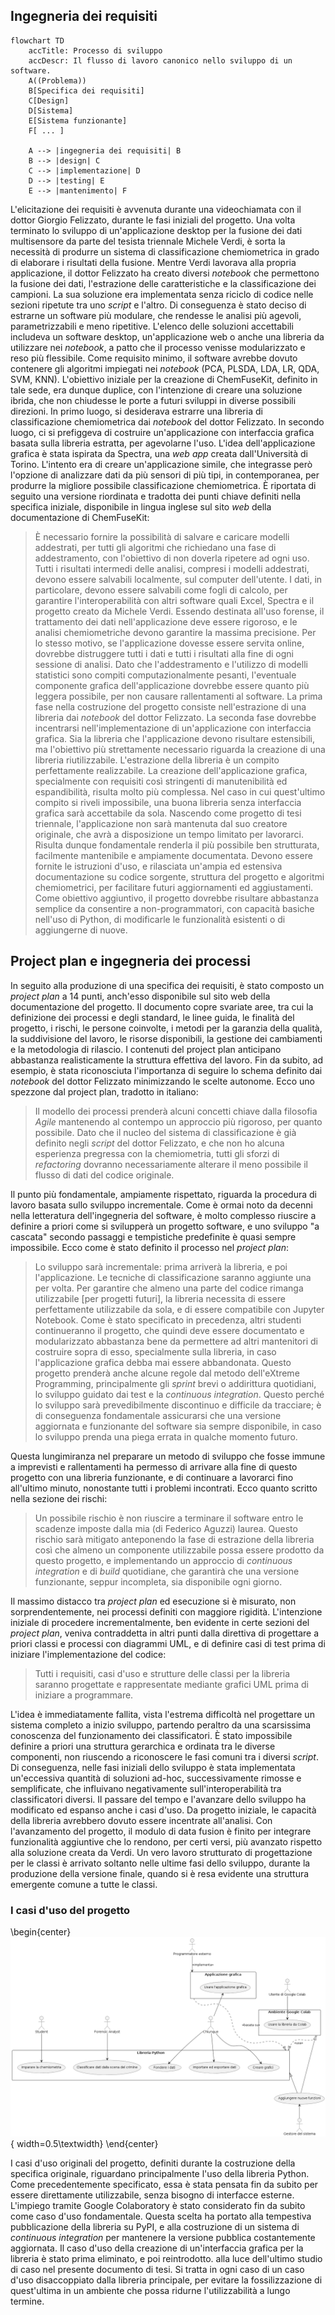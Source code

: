 ## Ingegneria dei requisiti

```mermaid
flowchart TD
    accTitle: Processo di sviluppo
    accDescr: Il flusso di lavoro canonico nello sviluppo di un software.
    A((Problema))
    B[Specifica dei requisiti]
    C[Design]
    D[Sistema]
    E[Sistema funzionante]
    F[ ... ]

    A --> |ingegneria dei requisiti| B
    B --> |design| C
    C --> |implementazione| D
    D --> |testing| E
    E --> |mantenimento| F
```


L'elicitazione dei requisiti è avvenuta durante una videochiamata con il dottor Giorgio Felizzato, durante le fasi iniziali del progetto. Una volta terminato lo sviluppo di un'applicazione desktop per la fusione dei dati multisensore da parte del tesista triennale Michele Verdi, è sorta la necessità di produrre un sistema di classificazione chemiometrica in grado di elaborare i risultati della fusione. Mentre Verdi lavorava alla propria applicazione, il dottor Felizzato ha creato diversi *notebook* che permettono la fusione dei dati, l'estrazione delle caratteristiche e la classificazione dei campioni. La sua soluzione era implementata senza riciclo di codice nelle sezioni ripetute tra uno *script* e l'altro. Di conseguenza è stato deciso di estrarne un software più modulare, che rendesse le analisi più agevoli, parametrizzabili e meno ripetitive. L'elenco delle soluzioni accettabili includeva un software desktop, un'applicazione web o anche una libreria da utilizzare nei *notebook*, a patto che il processo venisse modularizzato e reso più flessibile. Come requisito minimo, il software avrebbe dovuto contenere gli algoritmi impiegati nei *notebook* (PCA, PLSDA, LDA, LR, QDA, SVM, KNN). L'obiettivo iniziale per la creazione di ChemFuseKit, definito in tale sede, era dunque duplice, con l'intenzione di creare una soluzione ibrida, che non chiudesse le porte a futuri sviluppi in diverse possibili direzioni. In primo luogo, si desiderava estrarre una libreria di classificazione chemiometrica dai *notebook* del dottor Felizzato. In secondo luogo, ci si prefiggeva di costruire un'applicazione con interfaccia grafica basata sulla libreria estratta, per agevolarne l'uso. L'idea dell'applicazione grafica è stata ispirata da Spectra, una *web app* creata dall'Università di Torino. L'intento era di creare un'applicazione simile, che integrasse però l'opzione di analizzare dati da più sensori di più tipi, in contemporanea, per produrre la migliore possibile classificazione chemiometrica. È riportata di seguito una versione riordinata e tradotta dei punti chiave definiti nella specifica iniziale, disponibile in lingua inglese sul sito *web* della documentazione di ChemFuseKit:

> È necessario fornire la possibilità di salvare e caricare modelli addestrati, per tutti gli algoritmi che richiedano una fase di addestramento, con l'obiettivo di non doverla ripetere ad ogni uso. Tutti i risultati intermedi delle analisi, compresi i modelli addestrati, devono essere salvabili localmente, sul computer dell'utente. I dati, in particolare, devono essere salvabili come fogli di calcolo, per garantire l'interoperabilità con altri software quali Excel, Spectra e il progetto creato da Michele Verdi. Essendo destinata all'uso forense, il trattamento dei dati nell'applicazione deve essere rigoroso, e le analisi chemiometriche devono garantire la massima precisione. Per lo stesso motivo, se l'applicazione dovesse essere servita online, dovrebbe distruggere tutti i dati e tutti i risultati alla fine di ogni sessione di analisi. Dato che l'addestramento e l'utilizzo di modelli statistici sono compiti computazionalmente pesanti, l'eventuale componente grafica dell'applicazione dovrebbe essere quanto più leggera possibile, per non causare rallentamenti al software. La prima fase nella costruzione del progetto consiste nell'estrazione di una libreria dai *notebook* del dottor Felizzato. La seconda fase dovrebbe incentrarsi nell'implementazione di un'applicazione con interfaccia grafica. Sia la libreria che l'applicazione devono risultare estensibili, ma l'obiettivo più strettamente necessario riguarda la creazione di una libreria riutilizzabile. L'estrazione della libreria è un compito perfettamente realizzabile. La creazione dell'applicazione grafica, specialmente con requisiti così stringenti di manutenibilità ed espandibilità, risulta molto più complessa. Nel caso in cui quest'ultimo compito si riveli impossibile, una buona libreria senza interfaccia grafica sarà accettabile da sola. Nascendo come progetto di tesi triennale, l'applicazione non sarà mantenuta dal suo creatore originale, che avrà a disposizione un tempo limitato per lavorarci. Risulta dunque fondamentale renderla il più possibile ben strutturata, facilmente mantenibile e ampiamente documentata. Devono essere fornite le istruzioni d'uso, e rilasciata un'ampia ed estensiva documentazione su codice sorgente, struttura del progetto e algoritmi chemiometrici, per facilitare futuri aggiornamenti ed aggiustamenti. Come obiettivo aggiuntivo, il progetto dovrebbe risultare abbastanza semplice da consentire a non-programmatori, con capacità basiche nell'uso di Python, di modificarle le funzionalità esistenti o di aggiungerne di nuove.


## Project plan e ingegneria dei processi

In seguito alla produzione di una specifica dei requisiti, è stato composto un *project plan* a 14 punti, anch'esso disponibile sul sito web della documentazione del progetto. Il documento copre svariate aree, tra cui la definizione dei processi e degli standard, le linee guida, le finalità del progetto, i rischi, le persone coinvolte, i metodi per la garanzia della qualità, la suddivisione del lavoro, le risorse disponibili, la gestione dei cambiamenti e la metodologia di rilascio. I contenuti del project plan anticipano abbastanza realisticamente la struttura effettiva del lavoro. Fin da subito, ad esempio, è stata riconosciuta l'importanza di seguire lo schema definito dai *notebook* del dottor Felizzato minimizzando le scelte autonome. Ecco uno spezzone dal project plan, tradotto in italiano:

> Il modello dei processi prenderà alcuni concetti chiave dalla filosofia *Agile* mantenendo al contempo un approccio più rigoroso, per quanto possibile. Dato che il nucleo del sistema di classificazione è già definito negli *script* del dottor Felizzato, e che non ho alcuna esperienza pregressa con la chemiometria, tutti gli sforzi di *refactoring* dovranno necessariamente alterare il meno possibile il flusso di dati del codice originale.

Il punto più fondamentale, ampiamente rispettato, riguarda la procedura di lavoro basata sullo sviluppo incrementale. Come è ormai noto da decenni nella letteratura dell'ingegneria del software, è molto complesso riuscire a definire a priori come si svilupperà un progetto software, e uno sviluppo "a cascata" secondo passaggi e tempistiche predefinite è quasi sempre impossibile. Ecco come è stato definito il processo nel *project plan*:

> Lo sviluppo sarà incrementale: prima arriverà la libreria, e poi l'applicazione. Le tecniche di classificazione saranno aggiunte una per volta. Per garantire che almeno una parte del codice rimanga utilizzabile [per progetti futuri], la libreria necessita di essere perfettamente utilizzabile da sola, e di essere compatibile con Jupyter Notebook. Come è stato specificato in precedenza, altri studenti continueranno il progetto, che quindi deve essere documentato e modularizzato abbastanza bene da permettere ad altri mantenitori di costruire sopra di esso, specialmente sulla libreria, in caso l'applicazione grafica debba mai essere abbandonata.
Questo progetto prenderà anche alcune regole dal metodo dell'eXtreme Programming, principalmente gli *sprint* brevi o addirittura quotidiani, lo sviluppo guidato dai test e la *continuous integration*. Questo perché lo sviluppo sarà prevedibilmente discontinuo e difficile da tracciare; è di conseguenza fondamentale assicurarsi che una versione aggiornata e funzionante del software sia sempre disponibile, in caso lo sviluppo prenda una piega errata in qualche momento futuro.

Questa lungimiranza nel preparare un metodo di sviluppo che fosse immune a imprevisti e rallentamenti ha permesso di arrivare alla fine di questo progetto con una libreria funzionante, e di continuare a lavorarci fino all'ultimo minuto, nonostante tutti i problemi incontrati. Ecco quanto scritto nella sezione dei rischi:

> Un possibile rischio è non riuscire a terminare il software entro le scadenze imposte dalla mia (di Federico Aguzzi) laurea. Questo rischio sarà mitigato anteponendo la fase di estrazione della libreria così che almeno un componente utilizzabile possa essere prodotto da questo progetto, e implementando un approccio di *continuous integration* e di *build* quotidiane, che garantirà che una versione funzionante, seppur incompleta, sia disponibile ogni giorno.

Il massimo distacco tra *project plan* ed esecuzione si è misurato, non sorprendentemente, nei processi definiti con maggiore rigidità. L'intenzione iniziale di procedere incrementalmente, ben evidente in certe sezioni del *project plan*, veniva contraddetta in altri punti dalla direttiva di progettare a priori classi e processi con diagrammi UML, e di definire casi di test prima di iniziare l'implementazione del codice:

> Tutti i requisiti, casi d'uso e strutture delle classi per la libreria saranno progettate e rappresentate mediante grafici UML prima di iniziare a programmare.

L'idea è immediatamente fallita, vista l'estrema difficoltà nel progettare un sistema completo a inizio sviluppo, partendo peraltro da una scarsissima conoscenza del funzionamento dei classificatori. È stato impossibile definire a priori una struttura gerarchica e ordinata tra le diverse componenti, non riuscendo a riconoscere le fasi comuni tra i diversi *script*. Di conseguenza, nelle fasi iniziali dello sviluppo è stata implementata un'eccessiva quantità di soluzioni ad-hoc, successivamente rimosse e semplificate, che influivano negativamente sull'interoperabilità tra classificatori diversi. Il passare del tempo e l'avanzare dello sviluppo ha modificato ed espanso anche i casi d'uso. Da progetto iniziale, le capacità della libreria avrebbero dovuto essere incentrate all'analisi. Con l'avanzamento del progetto, il modulo di data fusion è finito per integrare funzionalità aggiuntive che lo rendono, per certi versi, più avanzato rispetto alla soluzione creata da Verdi. Un vero lavoro strutturato di progettazione per le classi è arrivato soltanto nelle ultime fasi dello sviluppo, durante la produzione della versione finale, quando si è resa evidente una struttura emergente comune a tutte le classi.


### I casi d'uso del progetto

\begin{center}
![I casi d'uso di ChemFuseKit.](./use%20cases.png){ width=0.5\textwidth}
\end{center}

I casi d'uso originali del progetto, definiti durante la costruzione della specifica originale, riguardano principalmente l'uso della libreria Python. Come precedentemente specificato, essa è stata pensata fin da subito per essere direttamente utilizzabile, senza bisogno di interfacce esterne. L'impiego tramite Google Colaboratory è stato considerato fin da subito come caso d'uso fondamentale. Questa scelta ha portato alla tempestiva pubblicazione della libreria su PyPI, e alla costruzione di un sistema di *continuous integration* per mantenere la versione pubblica costantemente aggiornata. Il caso d'uso della creazione di un'interfaccia grafica per la libreria è stato prima eliminato, e poi reintrodotto. alla luce dell'ultimo studio di caso nel presente documento di tesi. Si tratta in ogni caso di un caso d'uso disaccoppiato dalla libreria principale, per evitare la fossilizzazione di quest'ultima in un ambiente che possa ridurne l'utilizzabilità a lungo termine.


